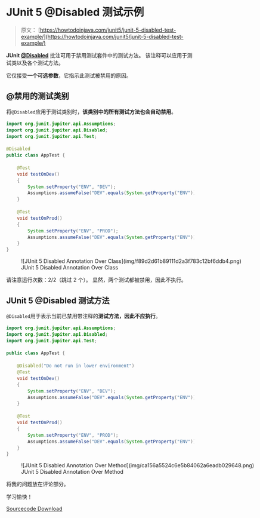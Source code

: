 # JUnit 5 @Disabled 测试示例

> 原文： [https://howtodoinjava.com/junit5/junit-5-disabled-test-example/](https://howtodoinjava.com/junit5/junit-5-disabled-test-example/)

**JUnit [@Disabled](http://junit.org/junit5/docs/current/api/org/junit/jupiter/api/Disabled.html)** 批注可用于禁用测试套件中的测试方法。 该注释可以应用于测试类以及各个测试方法。

它仅接受**一个可选参数**，它指示此测试被禁用的原因。

## @禁用的测试类别

将`@Disabled`应用于测试类别时，**该类别中的所有测试方法也会自动禁用**。

```java
import org.junit.jupiter.api.Assumptions;
import org.junit.jupiter.api.Disabled;
import org.junit.jupiter.api.Test;

@Disabled
public class AppTest {

	@Test
    void testOnDev() 
	{
		System.setProperty("ENV", "DEV");
        Assumptions.assumeFalse("DEV".equals(System.getProperty("ENV")));
    }

	@Test
    void testOnProd() 
	{
		System.setProperty("ENV", "PROD");
        Assumptions.assumeFalse("DEV".equals(System.getProperty("ENV")));
    }
}

```

<figure aria-describedby="caption-attachment-10364" class="wp-caption aligncenter" id="attachment_10364" style="width: 654px">![JUnit 5 Disabled Annotation Over Class](img/f89d2d61b89111d2a3f783c12bf6ddb4.png)

<figcaption class="wp-caption-text" id="caption-attachment-10364">JUnit 5 Disabled Annotation Over Class</figcaption>

</figure>

请注意运行次数：2/2（跳过 2 个）。 显然，两个测试都被禁用，因此不执行。

## JUnit 5 @Disabled 测试方法

`@Disabled`用于表示当前已禁用带注释的**测试方法，因此不应执行**。

```java
import org.junit.jupiter.api.Assumptions;
import org.junit.jupiter.api.Disabled;
import org.junit.jupiter.api.Test;

public class AppTest {

	@Disabled("Do not run in lower environment")
	@Test
    void testOnDev() 
	{
		System.setProperty("ENV", "DEV");
        Assumptions.assumeFalse("DEV".equals(System.getProperty("ENV")));
    }

	@Test
    void testOnProd() 
	{
		System.setProperty("ENV", "PROD");
        Assumptions.assumeFalse("DEV".equals(System.getProperty("ENV")));
    }
}

```

<figure aria-describedby="caption-attachment-10366" class="wp-caption aligncenter" id="attachment_10366" style="width: 711px">![JUnit 5 Disabled Annotation Over Method](img/ca156a5524c6e5b84062a6eadb029648.png)

<figcaption class="wp-caption-text" id="caption-attachment-10366">JUnit 5 Disabled Annotation Over Method</figcaption>

</figure>

将我的问题放在评论部分。

学习愉快！

[Sourcecode Download](https://github.com/lokeshgupta1981/Junit5Examples/tree/master/JUnit5Examples)